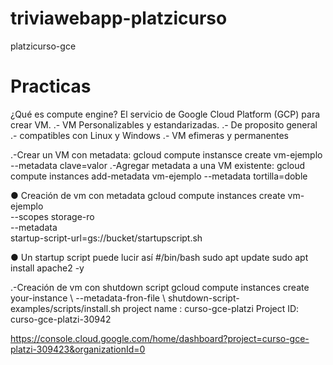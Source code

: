 # triviawebapp-platzicurso
platzicurso-gce
# Practicas
¿Qué es compute engine?
El servicio de Google
Cloud Platform (GCP)
para crear VM.
.- VM Personalizables y estandarizadas.
.- De proposito general
.- compatibles con Linux y Windows
.- VM efimeras y permanentes

.-Crear un VM con metadata:
gcloud compute instansce create vm-ejemplo --metadata clave=valor
.-Agregar metadata a una VM existente:
gcloud compute instances add-metadata vm-ejemplo --metadata tortilla=doble

● Creación de vm con metadata
gcloud compute instances create vm-ejemplo \
--scopes storage-ro \
--metadata \
startup-script-url=gs://bucket/startupscript.sh

● Un startup script puede lucir así
#/bin/bash
sudo apt update
sudo apt install apache2 -y

.-Creación de vm con shutdown script 
gcloud compute instances create your-instance \ --metadata-fron-file \ shutdown-script-examples/scripts/install.sh
project name :  curso-gce-platzi
 Project ID: curso-gce-platzi-30942

 https://console.cloud.google.com/home/dashboard?project=curso-gce-platzi-309423&organizationId=0
